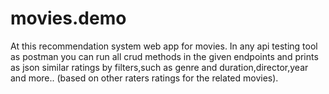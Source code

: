 # movies.demo
At this recommendation system web app for movies.
In any api testing tool as postman you can run all crud methods in the given endpoints
and prints as json similar ratings by filters,such as genre and duration,director,year and more..
(based on other raters ratings for the related movies).
